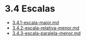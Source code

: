 # 3.4 Escalas

* [3.4.1-escala-maior.md](3.4.1-escala-maior.md "mention")
* [3.4.2-escala-relativa-menor.md](3.4.2-escala-relativa-menor.md "mention")
* [3.4.3-escala-paralela-menor.md](3.4.3-escala-paralela-menor.md "mention")

